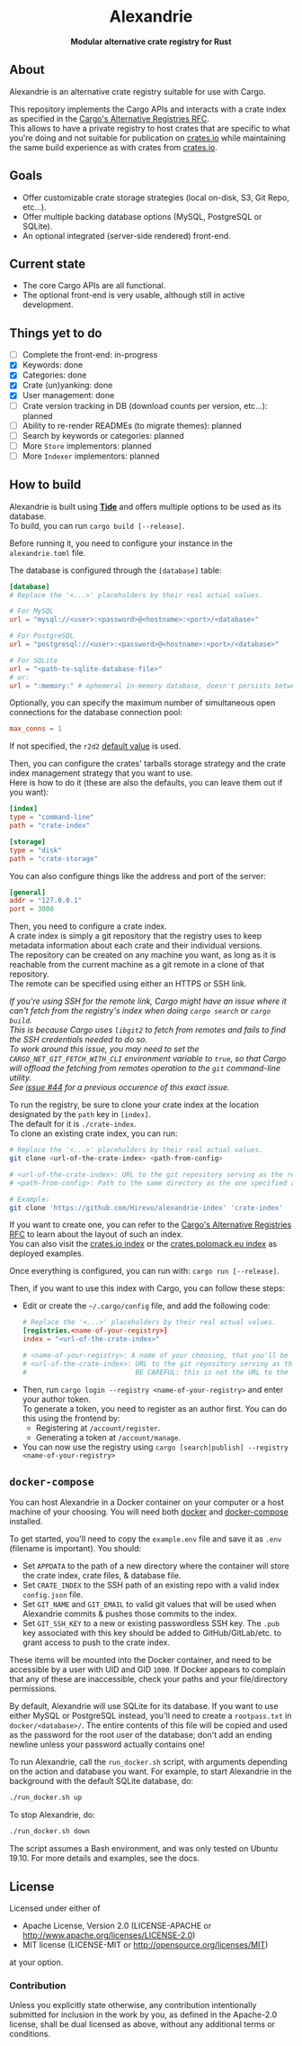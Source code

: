 <div align=center><h1>Alexandrie</h1></div>
<div align=center><strong>Modular alternative crate registry for Rust</strong></div>

About
-----

Alexandrie is an alternative crate registry suitable for use with Cargo.

This repository implements the Cargo APIs and interacts with a crate index as specified in the [Cargo's Alternative Registries RFC].  
This allows to have a private registry to host crates that are specific to what you're doing and not suitable for publication on [crates.io] while maintaining the same build experience as with crates from [crates.io].  

[crates.io]: https://crates.io
[Cargo's Alternative Registries RFC]: https://github.com/rust-lang/rfcs/blob/master/text/2141-alternative-registries.md#registry-index-format-specification

Goals
-----

- Offer customizable crate storage strategies (local on-disk, S3, Git Repo, etc...).
- Offer multiple backing database options (MySQL, PostgreSQL or SQLite).
- An optional integrated (server-side rendered) front-end.

Current state
-------------

- The core Cargo APIs are all functional.
- The optional front-end is very usable, although still in active development.

Things yet to do
----------------

- [ ] Complete the front-end: in-progress
- [x] Keywords: done
- [x] Categories: done
- [x] Crate (un)yanking: done
- [x] User management: done
- [ ] Crate version tracking in DB (download counts per version, etc...): planned
- [ ] Ability to re-render READMEs (to migrate themes): planned
- [ ] Search by keywords or categories: planned
- [ ] More `Store` implementors: planned
- [ ] More `Indexer` implementors: planned

How to build
------------

Alexandrie is built using [**Tide**][Tide] and offers multiple options to be used as its database.  
To build, you can run `cargo build [--release]`.  

[Tide]: https://github.com/http-rs/tide

Before running it, you need to configure your instance in the `alexandrie.toml` file.

The database is configured through the `[database]` table:

```toml
[database]
# Replace the '<...>' placeholders by their real actual values.

# For MySQL
url = "mysql://<user>:<password>@<hostname>:<port>/<database>"

# For PostgreSQL
url = "postgresql://<user>:<password>@<hostname>:<port>/<database>"

# For SQLite
url = "<path-to-sqlite-database-file>"
# or:
url = ":memory:" # ephemeral in-memory database, doesn't persists between restarts
```

Optionally, you can specify the maximum number of simultaneous open connections for the database connection pool:

```toml
max_conns = 1
```

If not specified, the `r2d2` [default value](https://docs.diesel.rs/diesel/r2d2/struct.Builder.html#method.max_size) is used.

Then, you can configure the crates' tarballs storage strategy and the crate index management strategy that you want to use.  
Here is how to do it (these are also the defaults, you can leave them out if you want):

```toml
[index]
type = "command-line"
path = "crate-index"

[storage]
type = "disk"
path = "crate-storage"
```

You can also configure things like the address and port of the server:

```toml
[general]
addr = "127.0.0.1"
port = 3000
```

Then, you need to configure a crate index.  
A crate index is simply a git repository that the registry uses to keep metadata information about each crate and their individual versions.  
The repository can be created on any machine you want, as long as it is reachable from the current machine as a git remote in a clone of that repository.  
The remote can be specified using either an HTTPS or SSH link.  

_If you're using SSH for the remote link, Cargo might have an issue where it can't fetch from the registry's index when doing `cargo search` or `cargo build`._  
_This is because Cargo uses `libgit2` to fetch from remotes and fails to find the SSH credentials needed to do so._  
_To work around this issue, you may need to set the `CARGO_NET_GIT_FETCH_WITH_CLI` environment variable to `true`, so that Cargo will offload the fetching from remotes operation to the `git` command-line utility._  
_See [issue #44](https://github.com/Hirevo/alexandrie/issues/44) for a previous occurence of this exact issue._  

To run the registry, be sure to clone your crate index at the location designated by the `path` key in `[index]`.  
The default for it is `./crate-index`.  
To clone an existing crate index, you can run:

```bash
# Replace the '<...>' placeholders by their real actual values.
git clone <url-of-the-crate-index> <path-from-config>

# <url-of-the-crate-index>: URL to the git repository serving as the registry's crate index.
# <path-from-config>: Path to the same directory as the one specified as `index.path` in the `alexandrie.toml`.

# Example:
git clone 'https://github.com/Hirevo/alexandrie-index' 'crate-index'
```

If you want to create one, you can refer to the [Cargo's Alternative Registries RFC] to learn about the layout of such an index.  
You can also visit the [crates.io index] or the [crates.polomack.eu index] as deployed examples.  

[crates.io index]: https://github.com/rust-lang/crates.io-index
[crates.polomack.eu index]: https://github.com/Hirevo/alexandrie-index

Once everything is configured, you can run with: `cargo run [--release]`.

Then, if you want to use this index with Cargo, you can follow these steps:

- Edit or create the `~/.cargo/config` file, and add the following code:
  ```toml
  # Replace the '<...>' placeholders by their real actual values.
  [registries.<name-of-your-registry>]
  index = "<url-of-the-crate-index>"

  # <name-of-your-registry>: A name of your choosing, that you'll be using to refer to it in `cargo` commands.
  # <url-of-the-crate-index>: URL to the git repository serving as the registry's crate index.
  #                           BE CAREFUL: this is not the URL to the registry's API or frontend.
  ```
- Then, run `cargo login --registry <name-of-your-registry>` and enter your author token.  
  To generate a token, you need to register as an author first.
  You can do this using the frontend by:
  - Registering at `/account/register`.
  - Generating a token at `/account/manage`.
- You can now use the registry using `cargo [search|publish] --registry <name-of-your-registry>`

`docker-compose`
-------

You can host Alexandrie in a Docker container on your computer or a host machine of your choosing. You will need both [docker](https://docs.docker.com/install/) and [docker-compose](https://docs.docker.com/compose/install/) installed.

To get started, you'll need to copy the `example.env` file and save it as `.env` (filename is important). You should:

- Set `APPDATA` to the path of a new directory where the container will store the crate index, crate files, & database file.
- Set `CRATE_INDEX` to the SSH path of an existing repo with a valid index `config.json` file.
- Set `GIT_NAME` and `GIT_EMAIL` to valid git values that will be used when Alexandrie commits & pushes those commits to the index.
- Set `GIT_SSH_KEY` to a new or existing passwordless SSH key. The `.pub` key associated with this key should be added to GitHub/GitLab/etc. to grant access to push to the crate index.

These items will be mounted into the Docker container, and need to be accessible by a user with UID and GID `1000`. If Docker appears to complain that any of these are inaccessible, check your paths and your file/directory permissions.

By default, Alexandrie will use SQLite for its database. If you want to use either MySQL or PostgreSQL instead, you'll need to create a `rootpass.txt` in `docker/<database>/`. The entire contents of this file will be copied and used as the password for the root user of the database; don't add an ending newline unless your password actually contains one!

To run Alexandrie, call the `run_docker.sh` script, with arguments depending on the action and database you want. For example, to start Alexandrie in the background with the default SQLite database, do:

```bash
./run_docker.sh up
```

To stop Alexandrie, do:

```bash
./run_docker.sh down
```

The script assumes a Bash environment, and was only tested on Ubuntu 19.10. For more details and examples, see the docs.

License
-------

Licensed under either of

- Apache License, Version 2.0 (LICENSE-APACHE or <http://www.apache.org/licenses/LICENSE-2.0>)
- MIT license (LICENSE-MIT or <http://opensource.org/licenses/MIT>)

at your option.

### Contribution

Unless you explicitly state otherwise, any contribution intentionally submitted for inclusion in the work by you, as defined in the Apache-2.0 license, shall be dual licensed as above, without any additional terms or conditions.
